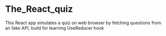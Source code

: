 # The_React_quiz
This React app simulates a quiz on web browser by fetching questions from an fake API, build for learning UseReducer hook
